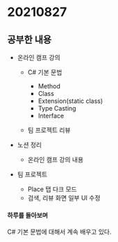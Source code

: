 # 20210827

## 공부한 내용      
+ 온라인 캠프 강의
  - C# 기본 문법
    * Method
    * Class
    * Extension(static class)
    * Type Casting
    * Interface

  - 팀 프로젝트 리뷰

+ 노션 정리
  - 온라인 캠프 강의 내용
  
+ 팀 프로젝트
  - Place 탭 다크 모드
  - 검색, 리뷰 화면 일부 UI 수정

#### 하루를 돌아보며
C# 기본 문법에 대해서 계속 배우고 있다.
